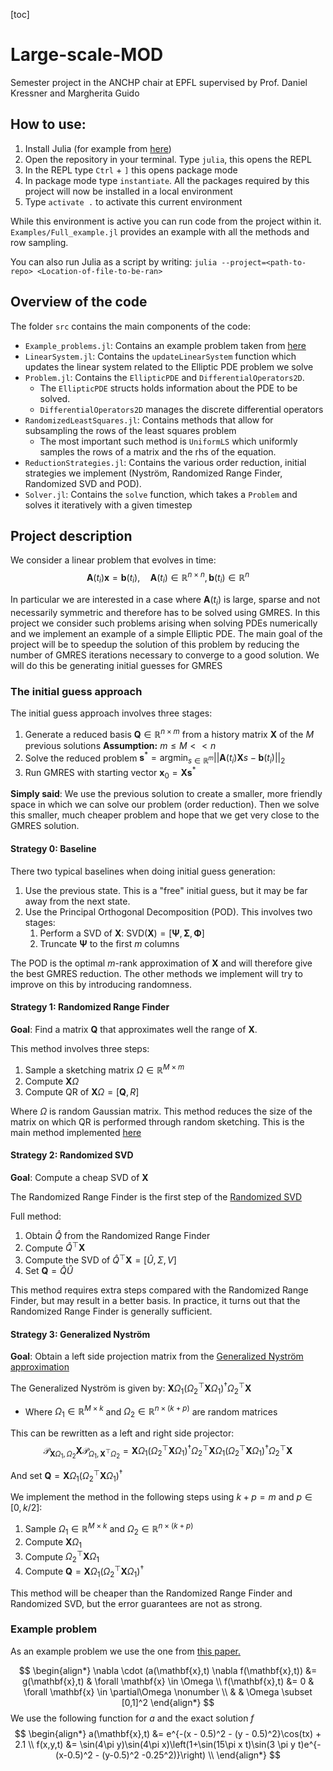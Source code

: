 [toc]

# Large-scale-MOD
Semester project in the ANCHP chair at EPFL supervised by Prof. Daniel Kressner and Margherita Guido

## How to use:

1. Install Julia (for example from [here](https://julialang.org/downloads/))
2. Open the repository in your terminal. Type `julia`, this opens the REPL
3. In the REPL type `Ctrl` + `]` this opens package mode 
4. In package mode type `instantiate`. All the packages required by this project will now be installed in a local environment
5. Type `activate .` to activate this current environment

While this environment is active you can run code from the project within it. `Examples/Full_example.jl` provides an example with all the methods and row sampling. 

You can also run Julia as a script by writing:
`julia --project=<path-to-repo> <Location-of-file-to-be-ran>`
## Overview of the code

The folder `src` contains the main components of the code:
- `Example_problems.jl`: Contains an example problem taken from [here](https://arxiv.org/abs/2309.02156)
- `LinearSystem.jl`: Contains the `updateLinearSystem` function which updates the linear system related to the Elliptic PDE problem we solve
- `Problem.jl`: Contains the `EllipticPDE` and `DifferentialOperators2D`. 
    - The `EllipticPDE` structs holds information about the PDE to be solved. 
    - `DifferentialOperators2D` manages the discrete differential operators
- `RandomizedLeastSquares.jl`: Contains methods that allow for subsampling the rows of the least squares problem
    - The most important such method is `UniformLS` which uniformly samples the rows of a matrix and the rhs of the equation.
- `ReductionStrategies.jl`: Contains the various order reduction, initial strategies we implement (Nyström, Randomized Range Finder, Randomized SVD and POD).
- `Solver.jl`: Contains the `solve` function, which takes a `Problem` and solves it iteratively with a given timestep

## Project description

We consider a linear problem that evolves in time:
$$
\mathbf{A}(t_i)\mathbf{x} = \mathbf{b}(t_i), \quad \mathbf{A}(t_i) \in \mathbb{R}^{n\times n}, \mathbf{b}(t_i)\in \mathbb{R}^{n}
$$

In particular we are interested in a case where $\mathbf{A}(t_i)$ is large, sparse and not necessarily symmetric and therefore has to be solved using GMRES. In this project we consider such problems arising when solving PDEs numerically and we implement an example of a simple Elliptic PDE. The main goal of the project will be to speedup the solution of this problem by reducing the number of GMRES iterations necessary to converge to a good solution. We will do this be generating initial guesses for GMRES

### The initial guess approach

The initial guess approach involves three stages:
1. Generate a reduced basis $\mathbf{Q}\in\mathbb{R}^{n\times m}$ from a history matrix $\mathbf{X}$ of the $M$ previous solutions
**Assumption:** $m\leq M << n$
2. Solve the reduced problem $\mathbf{s}^* =\text{argmin}_{s\in \mathbb{R}^{m}} ||\mathbf{A}(t_i)\mathbf{X} s - \mathbf{b}(t_i)||_2$
3. Run GMRES with starting vector $\mathbf{x}_0=\mathbf{X}\mathbf{s}^*$

**Simply said**: We use the previous solution to create a smaller, more friendly space in which we can solve our problem (order reduction). Then we solve this smaller, much cheaper problem and hope that we get very close to the GMRES solution.

#### Strategy 0: Baseline

There two typical baselines when doing initial guess generation:

1. Use the previous state. This is a "free" initial guess, but it may be far away from the next state.
2. Use the Principal Orthogonal Decomposition (POD). This involves two stages:
    1. Perform a SVD of $\mathbf{X}$: $\text{SVD}(\mathbf{X}) = [\mathbf{\Psi},\mathbf{\Sigma}, \mathbf{\Phi}]$
    2. Truncate $\mathbf{\Psi}$ to the first $m$ columns

The POD is the optimal $m$-rank approximation of $\mathbf{X}$ and will therefore give the best GMRES reduction. The other methods we implement will try  to improve on this by introducing randomness.

#### Strategy 1: Randomized Range Finder

**Goal**: Find a matrix $\mathbf{Q}$ that approximates well the range of $\mathbf{X}$. 

This method involves three steps:
1. Sample a sketching matrix $\Omega \in \mathbb{R}^{M\times m}$
2. Compute $\mathbf{X}\Omega$
3. Compute QR of $\mathbf{X}\Omega = [\mathbf{Q},R]$

Where $\Omega$ is random Gaussian matrix. This method reduces the size of the matrix on which QR is performed through random sketching. This is the main method implemented [here](https://arxiv.org/abs/2309.02156)

#### Strategy 2: Randomized SVD

**Goal**: Compute a cheap SVD of $\mathbf{X}$

The Randomized Range Finder is the first step of the [Randomized SVD](https://arxiv.org/abs/0909.4061)

Full method:
1. Obtain $\hat{Q}$ from the Randomized Range Finder
2. Compute $\hat{Q}^\top \mathbf{X}$
3. Compute the SVD of $\hat{Q}^\top \mathbf{X} = [\hat{U}, \Sigma, V]$
4. Set $\mathbf{Q}=\hat{Q}\hat{U}$

This method requires extra steps compared with the Randomized Range Finder, but may result in a better basis. In practice, it turns out that the Randomized Range Finder is generally sufficient.

#### Strategy 3: Generalized Nyström 

**Goal**: Obtain a left side projection matrix from the [Generalized Nyström approximation](https://arxiv.org/abs/2009.11392)

The Generalized Nyström is given by: $\mathbf{X}\Omega_1(\Omega_2^\top \mathbf{X}\Omega_1)^{\dagger}\Omega_2^\top \mathbf{X}$ 
- Where $\Omega_1 \in \mathbb{R}^{M \times k}$ and  $\Omega_2 \in \mathbb{R}^{n \times (k+p)}$ are random matrices

This can be rewritten as a left and right side projector:
$$
\mathcal{P}_{\mathbf{X}\Omega_1,\Omega_2}\mathbf{X}\mathcal{P}_{\Omega_1,\mathbf{X}^\top \Omega_2} = 
\mathbf{X}\Omega_1(\Omega_2^\top \mathbf{X} \Omega_1)^{\dagger}\Omega_2^\top \mathbf{X} \Omega_1 (\Omega_2^\top \mathbf{X} \Omega_1)^{\dagger} \Omega_2^\top \mathbf{X}
$$

And set $\mathbf{Q}=\mathbf{X}\Omega_1(\Omega_2^\top \mathbf{X} \Omega_1)^{\dagger}$

We implement the method in the following steps using $k+p=m$ and $p\in [0,k/2]$:
1. Sample $\Omega_1 \in \mathbb{R}^{M \times k}$ and  $\Omega_2 \in \mathbb{R}^{n \times (k+p)}$
2. Compute $\mathbf{X}\Omega_1$
3. Compute $\Omega_2^\top\mathbf{X}\Omega_1$
4. Compute $\mathbf{Q} = \mathbf{X}\Omega_1 (\Omega_2^\top\mathbf{X}\Omega_1)^\dagger$

This method will be cheaper than the Randomized Range Finder and Randomized SVD, but the error guarantees are not as strong.

### Example problem

As an example problem we use the one from [this paper.](https://arxiv.org/abs/2309.02156)

$$
\begin{align*}
\nabla \cdot (a(\mathbf{x},t) \nabla f(\mathbf{x},t)) &= g(\mathbf{x},t) & \forall \mathbf{x} \in \Omega \\
f(\mathbf{x},t) &= 0 & \forall \mathbf{x} \in \partial\Omega \nonumber \\
& & \Omega \subset [0,1]^2
\end{align*}
$$
We use the following function for $a$ and the exact solution $f$
$$
\begin{align*}
    a(\mathbf{x},t) &= e^{-(x - 0.5)^2 - (y - 0.5)^2}\cos(tx) + 2.1 \\
    f(x,y,t) &= \sin(4\pi y)\sin(4\pi x)\left(1+\sin(15\pi x t)\sin(3 \pi y t)e^{-(x-0.5)^2 - (y-0.5)^2 -0.25^2)}\right) \\
\end{align*}
$$
